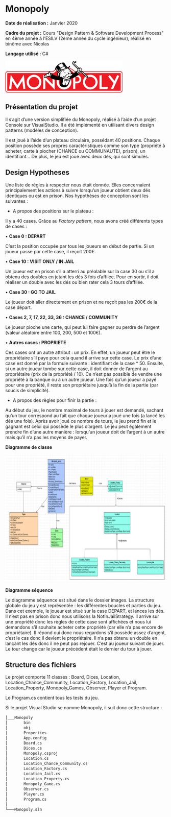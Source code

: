# Monopoly

**Date de réalisation :** Janvier 2020

**Cadre du projet :**  Cours "Design Pattern & Software Development Process" en 4ème année à l’ESILV (2ème année du cycle ingénieur), réalisé en binôme avec Nicolas

**Langage utilisé :** C#

<p>
 <img src="./images/monopoly.png" height="100">
</p>

## Présentation du projet
Il s’agit d’une version simplifiée du Monopoly, réalisé à l’aide d’un projet Console sur VisualStudio. Il a été implémenté en utilisant divers design patterns (modèles de conception).

Il est joué à l’aide d’un plateau circulaire, possédant 40 positions. Chaque position possède ses propres caractéristiques comme son type (propriété à acheter, carte à piocher (CHANCE ou COMMUNAUTE), prison), un identifiant… De plus, le jeu est joué avec deux dés, qui sont simulés.

## Design Hypotheses
Une liste de règles à respecter nous était donnée. Elles concernaient principalement les actions à suivre lorsqu’un joueur obtient deux dés identiques ou est en prison. Nos hypothèses de conception sont les suivantes :

- A propos des positions sur le plateau :

Il y a 40 cases. Grâce au *Factory pattern*, nous avons créé différents types de cases :

•	**Case 0 : DEPART**

C’est la position occupée par tous les joueurs en début de partie. Si un joueur passe par cette case, il reçoit 200€.

•	**Case 10 : VISIT ONLY / IN JAIL**

Un joueur est en prison s’il a atterri au préalable sur la case 30 ou s’il a obtenu des doubles en jetant les dés 3 fois d’affilée.
Pour en sortir, il doit réaliser un double avec les dés ou bien rater cela 3 tours d’affilée.

•	**Case 30 : GO TO JAIL**

Le joueur doit aller directement en prison et ne reçoit pas les 200€ de la case départ. 

•	**Cases 2, 7, 17, 22, 33, 36 : CHANCE / COMMUNITY**

Le joueur pioche une carte, qui peut lui faire gagner ou perdre de l’argent (valeur aléatoire entre 100, 200, 500 et 100€).

•	**Autres cases : PROPRIETE** 

Ces cases ont un autre attribut : un prix. En effet, un joueur peut être le propriétaire s’il paye pour cela quand il arrive sur cette case. Le prix d’une case est donné par la formule suivante : identifiant de la case * 50.
Ensuite, si un autre joueur tombe sur cette case, il doit donner de l’argent au propriétaire (prix de la propriété / 10). Ce n’est pas possible de vendre une propriété à la banque ou à un autre joueur. Une fois qu’un joueur a payé pour une propriété, il reste son propriétaire jusqu’à la fin de la partie (par soucis de simplicité).

- A propos des règles pour finir la partie :

Au début du jeu, le nombre maximal de tours à jouer est demandé, sachant qu’un tour correspond au fait que chaque joueur a joué une fois (a lancé les dés une fois). Après avoir joué ce nombre de tours, le jeu prend fin et le gagnant est celui qui possède le plus d’argent.
Le jeu peut également prendre fin d’une autre manière : lorsqu’un joueur doit de l’argent à un autre mais qu’il n’a pas les moyens de payer. 

**Diagramme de classe**

<p align="center">
 <img src="./images/class_diagram.png" height="400">
</p>

**Diagramme séquence**

Le diagramme séquence est situé dans le dossier images. La structure globale du jeu y est représentée : les différentes boucles et parties du jeu. Dans cet exemple, le joueur est situé sur la case DEPART, et lances les dés. Il n’est pas en prison donc nous utilisons la NotInJailStrategy. Il arrive sur une propriété donc les règles de cette case sont affichées et nous lui demandons s’il souhaite acheter cette propriété (car elle n’a pas encore de propriétaire). Il répond oui donc nous regardons s’il possède assez d’argent, c’est le cas donc il devient le propriétaire. Il n’a pas obtenu un double en lançant les dés donc il ne peut pas rejouer. C’est au joueur suivant de jouer. Le tour change car le joueur précédent était le dernier du tour à jouer.


## Structure des fichiers

Le projet comporte 11 classes : Board, Dices, Location, Location_Chance_Community, Location_Factory, Location_Jail, Location_Property, Monopoly_Games, Observer, Player et Program.

Le Program.cs contient tous les tests du jeu.

Si le projet Visual Studio se nomme Monopoly, il suit donc cette structure :

```dir
│___Monopoly
│       bin
│       obj
│       Properties
│       App.config
│       Board.cs
│       Dices.cs
│       Monopoly.csproj
│       Location.cs
│       Location_Chance_Community.cs
│       Location_Factory.cs
│       Location_Jail.cs
│       Location_Property.cs
│       Monopoly_Game.cs
│       Observer.cs
│       Player.cs
│       Program.cs
│
└───Monopoly.sln
```
